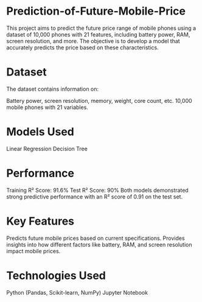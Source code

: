 # Prediction-of-Future-Mobile-Price
This project aims to predict the future price range of mobile phones using a dataset of 10,000 phones with 21 features, including battery power, RAM, 
screen resolution, and more. The objective is to develop a model that accurately predicts the price based on these characteristics.

# Dataset
The dataset contains information on:

Battery power, screen resolution, memory, weight, core count, etc.
10,000 mobile phones with 21 variables.

# Models Used
Linear Regression
Decision Tree

# Performance
Training R² Score: 91.6%
Test R² Score: 90%
Both models demonstrated strong predictive performance with an R² score of 0.91 on the test set.

# Key Features
Predicts future mobile prices based on current specifications.
Provides insights into how different factors like battery, RAM, and screen resolution impact mobile prices.

# Technologies Used
Python (Pandas, Scikit-learn, NumPy)
Jupyter Notebook
